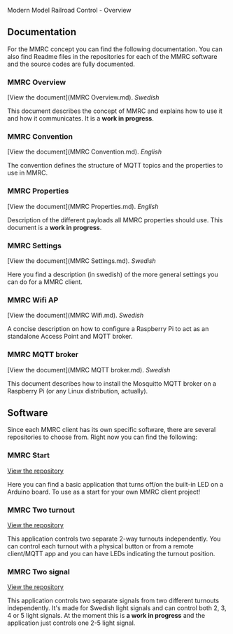 Modern Model Railroad Control - Overview

## Documentation
For the MMRC concept you can find the following documentation. You can also find Readme files in the repositories for each of the MMRC software and the source codes are fully documented.


### MMRC Overview
[View the document](MMRC Overview.md).
_Swedish_

This document describes the concept of MMRC and explains how to use it and how it communicates. It is a **work in progress**.


### MMRC Convention
[View the document](MMRC Convention.md).
_English_

The convention defines the structure of MQTT topics and the properties to use in MMRC.


### MMRC Properties
[View the document](MMRC Properties.md).
_English_

Description of the different payloads all MMRC properties should use. This document is a **work in progress**.


### MMRC Settings
[View the document](MMRC Settings.md).
_Swedish_

Here you find a description (in swedish) of the more general settings you can do for a MMRC client.


### MMRC Wifi AP
[View the document](MMRC Wifi.md).
_Swedish_

A concise description on how to configure a Raspberry Pi to act as an standalone Access Point and MQTT broker.


### MMRC MQTT broker
[View the document](MMRC MQTT broker.md).
_Swedish_

This document describes how to install the Mosquitto MQTT broker on a Raspberry Pi (or any Linux distribution, actually).


## Software
Since each MMRC client has its own specific software, there are several repositories to choose from. Right now you can find the following:


### MMRC Start
[View the repository](https://github.com/mekanoid/MMRC-start)

Here you can find a basic application that turns off/on the built-in LED on a Arduino board. To use as a start for your own MMRC client project!


### MMRC Two turnout
[View the repository](https://github.com/mekanoid/MMRC-twoturnout)

This application controls two separate 2-way turnouts independently. You can control each turnout with a physical button or from a remote client/MQTT app and you can have LEDs indicating the turnout position.


### MMRC Two signal
[View the repository](https://github.com/mekanoid/MMRC-twosignal)

This application controls two separate signals from two different turnouts independently. It's made for Swedish light signals and can control both 2, 3, 4 or 5 light signals.
At the moment this is **a work in progress** and the application just controls one 2-5 light signal.